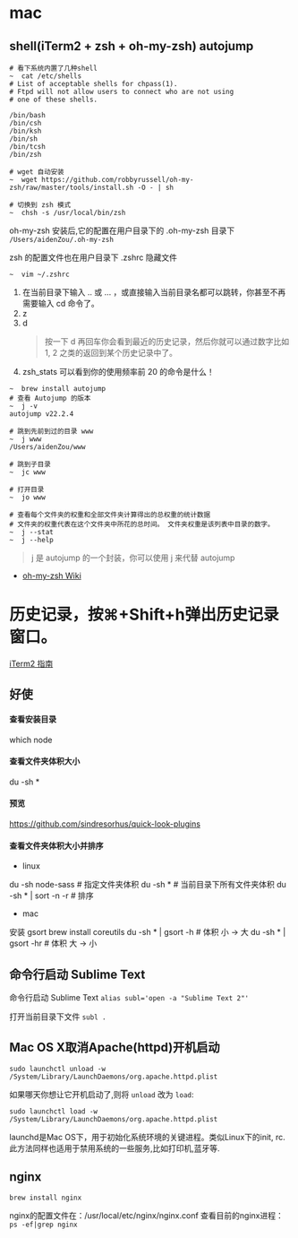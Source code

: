 # mac

## shell(iTerm2 + zsh + oh-my-zsh) autojump

```shell
# 看下系统内置了几种shell
~  cat /etc/shells
# List of acceptable shells for chpass(1).
# Ftpd will not allow users to connect who are not using
# one of these shells.

/bin/bash
/bin/csh
/bin/ksh
/bin/sh
/bin/tcsh
/bin/zsh

# wget 自动安装
~  wget https://github.com/robbyrussell/oh-my-zsh/raw/master/tools/install.sh -O - | sh

# 切换到 zsh 模式
~  chsh -s /usr/local/bin/zsh
```

oh-my-zsh 安装后,它的配置在用户目录下的 .oh-my-zsh 目录下 `/Users/aidenZou/.oh-my-zsh`

zsh 的配置文件也在用户目录下 .zshrc 隐藏文件

`~  vim ~/.zshrc`

1. 在当前目录下输入 .. 或 … ，或直接输入当前目录名都可以跳转，你甚至不再需要输入 cd 命令了。 
2. z
3. d
	> 按一下 d 再回车你会看到最近的历史记录，然后你就可以通过数字比如 1, 2 之类的返回到某个历史记录中了。
4. zsh_stats 可以看到你的使用频率前 20 的命令是什么！

```shell
~  brew install autojump
# 查看 Autojump 的版本
~  j -v
autojump v22.2.4

# 跳到先前到过的目录 www
~  j www
/Users/aidenZou/www

# 跳到子目录
~  jc www

# 打开目录
~  jo www

# 查看每个文件夹的权重和全部文件夹计算得出的总权重的统计数据
# 文件夹的权重代表在这个文件夹中所花的总时间。 文件夹权重是该列表中目录的数字。
~  j --stat
~  j --help
```

> j 是 autojump 的一个封装，你可以使用 j 来代替 autojump

- [oh-my-zsh Wiki](https://github.com/robbyrussell/oh-my-zsh/wiki/Plugins-Overview)

# 历史记录，按⌘+Shift+h弹出历史记录窗口。


[iTerm2 指南](http://wdxtub.com/2016/03/20/iterm2-guide/)


## 好使

#### 查看安装目录
which node


#### 查看文件夹体积大小
du -sh *

#### 预览

https://github.com/sindresorhus/quick-look-plugins


#### 查看文件夹体积大小并排序

- linux

du -sh node-sass	# 指定文件夹体积
du -sh *				# 当前目录下所有文件夹体积
du -sh * | sort -n -r	# 排序

- mac

安装 gsort
brew install coreutils
du -sh * | gsort -h		# 体积 小 -> 大
du -sh * | gsort -hr	# 体积 大 -> 小


## 命令行启动 Sublime Text

命令行启动 Sublime Text 
`alias subl='open -a "Sublime Text 2"'`

打开当前目录下文件 
`subl .`



## Mac OS X取消Apache(httpd)开机启动

`sudo launchctl unload -w /System/Library/LaunchDaemons/org.apache.httpd.plist`

如果哪天你想让它开机启动了,则将 `unload` 改为 `load`:

`sudo launchctl load -w /System/Library/LaunchDaemons/org.apache.httpd.plist`

launchd是Mac OS下，用于初始化系统环境的关键进程。类似Linux下的init, rc.此方法同样也适用于禁用系统的一些服务,比如打印机,蓝牙等.


## nginx

`brew install nginx`

nginx的配置文件在：/usr/local/etc/nginx/nginx.conf
查看目前的nginx进程：`ps -ef|grep nginx`

